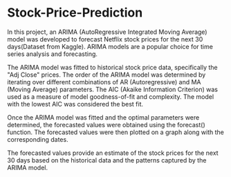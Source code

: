 # Stock-Price-Prediction

In this project, an ARIMA (AutoRegressive Integrated Moving Average) model was developed to forecast Netflix stock prices for the next 30 days(Dataset from Kaggle). ARIMA models are a popular choice for time series analysis and forecasting.

The ARIMA model was fitted to historical stock price data, specifically the "Adj Close" prices. The order of the ARIMA model was determined by iterating over different combinations of AR (Autoregressive) and MA (Moving Average) parameters. The AIC (Akaike Information Criterion) was used as a measure of model goodness-of-fit and complexity. The model with the lowest AIC was considered the best fit.

Once the ARIMA model was fitted and the optimal parameters were determined, the forecasted values were obtained using the forecast() function. The forecasted values were then plotted on a graph along with the corresponding dates.

The forecasted values provide an estimate of the stock prices for the next 30 days based on the historical data and the patterns captured by the ARIMA model.
